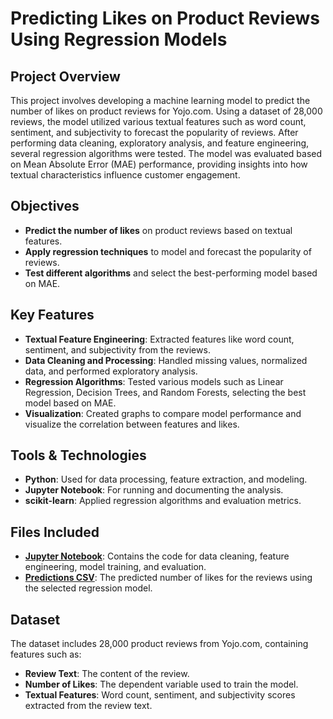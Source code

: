# Predicting Likes on Product Reviews Using Regression Models

## Project Overview
This project involves developing a machine learning model to predict the number of likes on product reviews for Yojo.com. Using a dataset of 28,000 reviews, the model utilized various textual features such as word count, sentiment, and subjectivity to forecast the popularity of reviews. After performing data cleaning, exploratory analysis, and feature engineering, several regression algorithms were tested. The model was evaluated based on Mean Absolute Error (MAE) performance, providing insights into how textual characteristics influence customer engagement.

## Objectives
- **Predict the number of likes** on product reviews based on textual features.
- **Apply regression techniques** to model and forecast the popularity of reviews.
- **Test different algorithms** and select the best-performing model based on MAE.

## Key Features
- **Textual Feature Engineering**: Extracted features like word count, sentiment, and subjectivity from the reviews.
- **Data Cleaning and Processing**: Handled missing values, normalized data, and performed exploratory analysis.
- **Regression Algorithms**: Tested various models such as Linear Regression, Decision Trees, and Random Forests, selecting the best model based on MAE.
- **Visualization**: Created graphs to compare model performance and visualize the correlation between features and likes.

## Tools & Technologies
- **Python**: Used for data processing, feature extraction, and modeling.
- **Jupyter Notebook**: For running and documenting the analysis.
- **scikit-learn**: Applied regression algorithms and evaluation metrics.
  
## Files Included
- **[Jupyter Notebook](./cossu_noorland_correct.ipynb)**: Contains the code for data cleaning, feature engineering, model training, and evaluation.
- **[Predictions CSV](./predictions_cossu_noorland.csv)**: The predicted number of likes for the reviews using the selected regression model.

## Dataset
The dataset includes 28,000 product reviews from Yojo.com, containing features such as:
- **Review Text**: The content of the review.
- **Number of Likes**: The dependent variable used to train the model.
- **Textual Features**: Word count, sentiment, and subjectivity scores extracted from the review text.
